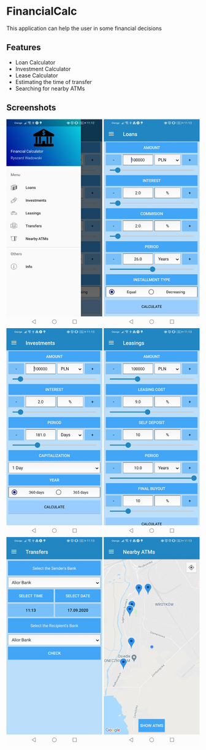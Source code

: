 # FinancialCalc
This application can help the user in some financial decisions


## Features
* Loan Calculator
* Investment Calculator
* Lease Calculator
* Estimating the time of transfer
* Searching for nearby ATMs

## Screenshots
<p>
<img src="Screenshots/menu.jpg" width="250">
<img src="Screenshots/loans.jpg" width="250">
<img src="Screenshots/investments.jpg" width="250">
<img src="Screenshots/leasings.jpg" width="250">
<img src="Screenshots/transfers.jpg" width="250">
<img src="Screenshots/nearbyatms.jpg" width="250">
</p>
